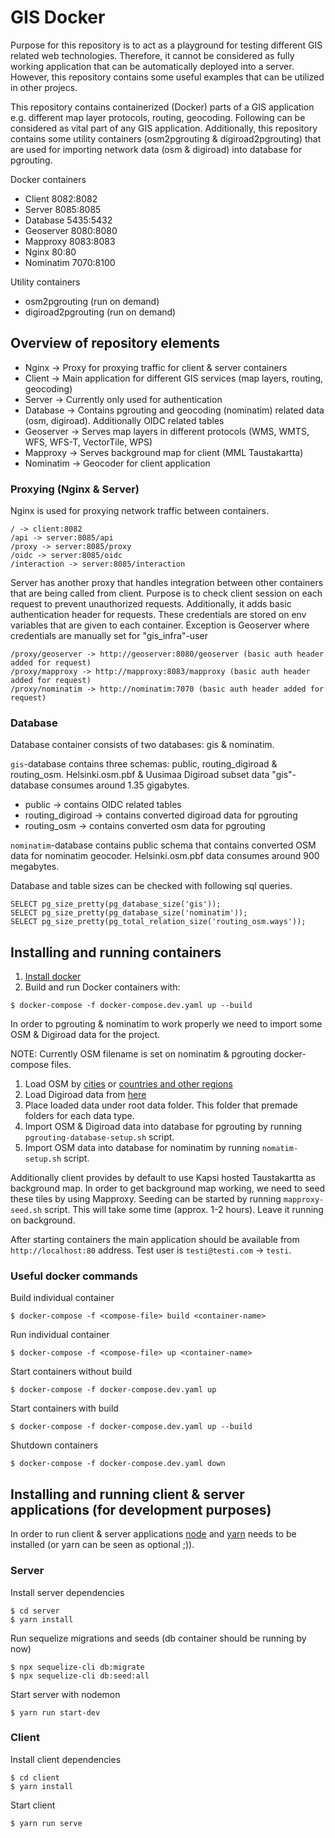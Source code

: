 # GIS Docker

Purpose for this repository is to act as a playground for testing different GIS related web technologies. Therefore, it cannot be considered as fully working application that can be automatically deployed into a server. However, this repository contains some useful examples that can be utilized in other projecs.

This repository contains containerized (Docker) parts of a GIS application e.g. different map layer protocols, routing, geocoding. Following can be considered as vital part of any GIS application. Additionally, this repository contains some utility containers (osm2pgrouting & digiroad2pgrouting) that are used for importing network data (osm & digiroad) into database for pgrouting.

Docker containers

- Client 8082:8082
- Server 8085:8085
- Database 5435:5432
- Geoserver 8080:8080
- Mapproxy 8083:8083
- Nginx 80:80
- Nominatim 7070:8100

Utility containers

- osm2pgrouting (run on demand)
- digiroad2pgrouting (run on demand)

## Overview of repository elements

- Nginx -> Proxy for proxying traffic for client & server containers
- Client -> Main application for different GIS services (map layers, routing, geocoding)
- Server -> Currently only used for authentication
- Database -> Contains pgrouting and geocoding (nominatim) related data (osm, digiroad). Additionally OIDC related tables
- Geoserver -> Serves map layers in different protocols (WMS, WMTS, WFS, WFS-T, VectorTile, WPS)
- Mapproxy -> Serves background map for client (MML Taustakartta)
- Nominatim -> Geocoder for client application

### Proxying (Nginx & Server)

Nginx is used for proxying network traffic between containers.

```
/ -> client:8082
/api -> server:8085/api
/proxy -> server:8085/proxy
/oidc -> server:8085/oidc
/interaction -> server:8085/interaction
```

Server has another proxy that handles integration between other containers that are being called from client. Purpose is to check client session on each request to prevent unauthorized requests. Additionally, it adds basic authentication header for requests. These credentials are stored on env variables that are given to each container. Exception is Geoserver where credentials are manually set for "gis_infra"-user

```
/proxy/geoserver -> http://geoserver:8080/geoserver (basic auth header added for request)
/proxy/mapproxy -> http://mapproxy:8083/mapproxy (basic auth header added for request)
/proxy/nominatim -> http://nominatim:7070 (basic auth header added for request)
```

### Database

Database container consists of two databases: gis & nominatim.

`gis`-database contains three schemas: public, routing_digiroad & routing_osm. Helsinki.osm.pbf & Uusimaa Digiroad subset data "gis"-database consumes around 1.35 gigabytes.
- public -> contains OIDC related tables
- routing_digiroad -> contains converted digiroad data for pgrouting
- routing_osm -> contains converted osm data for pgrouting

`nominatim`-database contains public schema that contains converted OSM data for nominatim geocoder. Helsinki.osm.pbf data consumes around 900 megabytes.

Database and table sizes can be checked with following sql queries.

```
SELECT pg_size_pretty(pg_database_size('gis'));
SELECT pg_size_pretty(pg_database_size('nominatim'));
SELECT pg_size_pretty(pg_total_relation_size('routing_osm.ways'));
```

## Installing and running containers

1. [Install docker](https://docs.docker.com/compose/install/)
2. Build and run Docker containers with:

```
$ docker-compose -f docker-compose.dev.yaml up --build
```

In order to pgrouting & nominatim to work properly we need to import some OSM & Digiroad data for the project.

NOTE: Currently OSM filename is set on nominatim & pgrouting docker-compose files.

1. Load OSM by [cities](https://download.bbbike.org/osm/bbbike/) or [countries and other regions](http://download.geofabrik.de/europe/finland.html)
2. Load Digiroad data from [here](https://aineistot.vayla.fi/digiroad/latest/)
3. Place loaded data under root data folder. This folder that premade folders for each data type.
4. Import OSM & Digiroad data into database for pgrouting by running `pgrouting-database-setup.sh` script.
5. Import OSM data into database for nominatim by running `nomatim-setup.sh` script.

Additionally client provides by default to use Kapsi hosted Taustakartta as background map. In order to get background map working, we need to seed these tiles by using Mapproxy. Seeding can be started by running `mapproxy-seed.sh` script. This will take some time (approx. 1-2 hours). Leave it running on background.

After starting containers the main application should be available from `http://localhost:80` address. Test user is `testi@testi.com` -> `testi`.

### Useful docker commands

Build individual container

```
$ docker-compose -f <compose-file> build <container-name>
```

Run individual container

```
$ docker-compose -f <compose-file> up <container-name>
```

Start containers without build

```
$ docker-compose -f docker-compose.dev.yaml up
```

Start containers with build

```
$ docker-compose -f docker-compose.dev.yaml up --build
```

Shutdown containers

```
$ docker-compose -f docker-compose.dev.yaml down
```

## Installing and running client & server applications (for development purposes)

In order to run client & server applications [node](https://nodejs.org/en/) and [yarn](https://classic.yarnpkg.com/en/docs/install/#windows-stable) needs to be installed (or yarn can be seen as optional ;)).

### Server

Install server dependencies

```
$ cd server
$ yarn install
```

Run sequelize migrations and seeds (db container should be running by now)

```
$ npx sequelize-cli db:migrate
$ npx sequelize-cli db:seed:all
```

Start server with nodemon

```
$ yarn run start-dev
```

### Client

Install client dependencies

```
$ cd client
$ yarn install
```

Start client

```
$ yarn run serve
```
